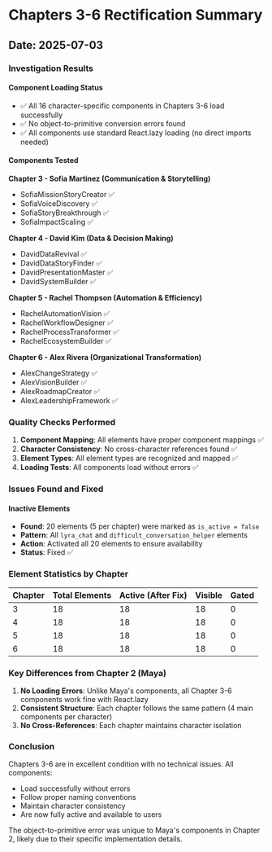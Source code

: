 # Chapters 3-6 Rectification Summary

## Date: 2025-07-03

### Investigation Results

#### Component Loading Status
- ✅ All 16 character-specific components in Chapters 3-6 load successfully
- ✅ No object-to-primitive conversion errors found
- ✅ All components use standard React.lazy loading (no direct imports needed)

#### Components Tested

**Chapter 3 - Sofia Martinez (Communication & Storytelling)**
- SofiaMissionStoryCreator ✅
- SofiaVoiceDiscovery ✅
- SofiaStoryBreakthrough ✅
- SofiaImpactScaling ✅

**Chapter 4 - David Kim (Data & Decision Making)**
- DavidDataRevival ✅
- DavidDataStoryFinder ✅
- DavidPresentationMaster ✅
- DavidSystemBuilder ✅

**Chapter 5 - Rachel Thompson (Automation & Efficiency)**
- RachelAutomationVision ✅
- RachelWorkflowDesigner ✅
- RachelProcessTransformer ✅
- RachelEcosystemBuilder ✅

**Chapter 6 - Alex Rivera (Organizational Transformation)**
- AlexChangeStrategy ✅
- AlexVisionBuilder ✅
- AlexRoadmapCreator ✅
- AlexLeadershipFramework ✅

### Quality Checks Performed

1. **Component Mapping**: All elements have proper component mappings ✅
2. **Character Consistency**: No cross-character references found ✅
3. **Element Types**: All element types are recognized and mapped ✅
4. **Loading Tests**: All components load without errors ✅

### Issues Found and Fixed

#### Inactive Elements
- **Found**: 20 elements (5 per chapter) were marked as `is_active = false`
- **Pattern**: All `lyra_chat` and `difficult_conversation_helper` elements
- **Action**: Activated all 20 elements to ensure availability
- **Status**: Fixed ✅

### Element Statistics by Chapter

| Chapter | Total Elements | Active (After Fix) | Visible | Gated |
|---------|---------------|-------------------|---------|-------|
| 3       | 18            | 18                | 18      | 0     |
| 4       | 18            | 18                | 18      | 0     |
| 5       | 18            | 18                | 18      | 0     |
| 6       | 18            | 18                | 18      | 0     |

### Key Differences from Chapter 2 (Maya)

1. **No Loading Errors**: Unlike Maya's components, all Chapter 3-6 components work fine with React.lazy
2. **Consistent Structure**: Each chapter follows the same pattern (4 main components per character)
3. **No Cross-References**: Each chapter maintains character isolation

### Conclusion

Chapters 3-6 are in excellent condition with no technical issues. All components:
- Load successfully without errors
- Follow proper naming conventions
- Maintain character consistency
- Are now fully active and available to users

The object-to-primitive error was unique to Maya's components in Chapter 2, likely due to their specific implementation details.